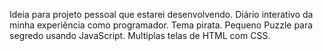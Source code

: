Ideia para projeto pessoal que estarei desenvolvendo.
Diário interativo da minha experiência como programador.
Tema pirata.
Pequeno Puzzle para segredo usando JavaScript.
Multiplas telas de HTML com CSS.
